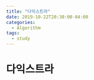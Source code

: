 ```yaml
---
title: "다익스트라"
date: 2019-10-22T20:30:00-04:00
categories:
  - Algorithm
tags:
  - study
---
```


# 다익스트라

```java
```
